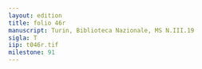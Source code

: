 ```yaml
---
layout: edition
title: folio 46r
manuscript: Turin, Biblioteca Nazionale, MS N.III.19
sigla: T
iip: t046r.tif
milestone: 91
---
```

